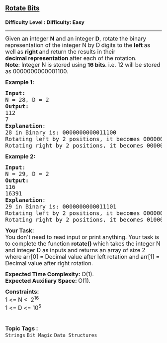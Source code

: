 <h2><a href="https://www.geeksforgeeks.org/problems/rotate-bits4524/1">Rotate Bits</a></h2><h3>Difficulty Level : Difficulty: Easy</h3><hr><div class="problems_problem_content__Xm_eO"><p><span style="font-size: 18px;">Given an integer <strong>N</strong> and an integer <strong>D</strong>, rotate the binary representation of the integer N by D<strong> </strong>digits to the <strong>left </strong>as well as <strong>right </strong>and return the results in their <strong>decimal&nbsp;representation </strong>after each of the rotation.<br><strong>Note</strong>: Integer N is stored using <strong>16 bits</strong>. i.e. 12 will be stored as 0000</span><span style="font-size: 18px;">0000</span><span style="font-size: 18px;">0000</span><span style="font-size: 18px;">1100.</span></p>
<p><span style="font-size: 18px;"><strong>Example 1:</strong></span></p>
<pre><span style="font-size: 18px;"><strong>Input:</strong>
N = 28, D = 2
<strong>Output:
</strong>112
7
<strong>Explanation</strong>: <br>28 in Binary is: 0000000000011100
Rotating left by 2 positions, it becomes 0000000001110000 = 112 (in decimal).<br>Rotating right by 2 positions, it becomes 0000000000000111 = 7 (in decimal).</span>
</pre>
<p><span style="font-size: 18px;"><strong>Example 2:</strong></span></p>
<pre><span style="font-size: 18px;"><strong>Input</strong>: 
N = 29, D = 2
<strong>Output:</strong> 
116
16391
<strong>Explanation</strong>: <br>29 in Binary is: 0000000000011101
Rotating left by 2 positions, it becomes 0000000001110100 = 116 (in decimal).
Rotating right by 2 positions, it becomes 010000000000111 = 16391 (in decimal).
</span></pre>
<p><span style="font-size: 18px;"><strong>Your Task:</strong><br>You don't need to read input or print anything. Your task is to complete the function&nbsp;<strong>rotate()&nbsp;</strong>which takes the integer N and integer D as inputs and returns an array of size 2 where arr[0] = Decimal value after left rotation and arr[1] = Decimal value after right rotation.</span></p>
<p><span style="font-size: 18px;"><strong>Expected Time Complexity: </strong>O(1).<br><strong>Expected Auxiliary Space:&nbsp;</strong>O(1).</span></p>
<p><span style="font-size: 18px;"><strong>Constraints:</strong><br>1 &lt;= N &lt;&nbsp; 2<sup>16</sup><br>1 &lt;= D &lt;= 10<sup>5</sup></span></p></div><br><p><span style=font-size:18px><strong>Topic Tags : </strong><br><code>Strings</code>&nbsp;<code>Bit Magic</code>&nbsp;<code>Data Structures</code>&nbsp;